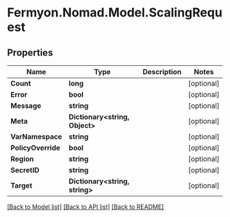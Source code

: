 # Fermyon.Nomad.Model.ScalingRequest

## Properties

Name | Type | Description | Notes
------------ | ------------- | ------------- | -------------
**Count** | **long** |  | [optional] 
**Error** | **bool** |  | [optional] 
**Message** | **string** |  | [optional] 
**Meta** | **Dictionary&lt;string, Object&gt;** |  | [optional] 
**VarNamespace** | **string** |  | [optional] 
**PolicyOverride** | **bool** |  | [optional] 
**Region** | **string** |  | [optional] 
**SecretID** | **string** |  | [optional] 
**Target** | **Dictionary&lt;string, string&gt;** |  | [optional] 

[[Back to Model list]](../README.md#documentation-for-models) [[Back to API list]](../README.md#documentation-for-api-endpoints) [[Back to README]](../README.md)

